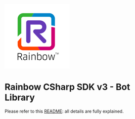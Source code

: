 ![Rainbow](./../../../logo_rainbow.png)

# Rainbow CSharp SDK v3 - Bot Library

Please refer to this [README](../README.md): all details are fully explained.